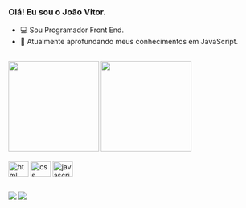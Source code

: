 ### Olá! Eu sou o João Vitor.

- 💻 Sou Programador Front End.
- 🌱 Atualmente aprofundando meus conhecimentos em JavaScript.
<br>
<div>
  <img height = 180em src = "https://github-readme-stats.vercel.app/api?username=Joao-VitorS&show_icons=true&theme=dark"/>
  <a href="https://github.com/Joao-VitorS/github-readme-stats">
    <img height = 180em src="https://github-readme-stats.vercel.app/api/top-langs/?username=Joao-VitorS&layout=compact&theme=dark"/>
  </a>
</div>

<div style = "display: inline_block"> <br>
  <img align = "center" alt = "html" height = "30" width = "40" src="https://cdn.jsdelivr.net/gh/devicons/devicon/icons/html5/html5-original.svg" />
  <img align = "center" alt = "css" height = "30" width = "40" src="https://cdn.jsdelivr.net/gh/devicons/devicon/icons/css3/css3-original.svg" />
  <img align = "center" alt = "javascript" height = "30" width = "40" src="https://cdn.jsdelivr.net/gh/devicons/devicon/icons/javascript/javascript-original.svg">
</div>

##

<div>
   <a href = "vitorjvrds@gmail.com" target = "_blank"><img src = "https://img.shields.io/badge/Gmail-D14836?style=for-the-badge&logo=gmail&logoColor=white" target = "_blank"></a>
  <a href = "https://www.linkedin.com/in/joaovitor658874182/" target = "_blank"><img src = "https://img.shields.io/badge/LinkedIn-0077B5?style=for-the-badge&logo=linkedin&logoColor=white" target = "_blank"></a>
</div>


